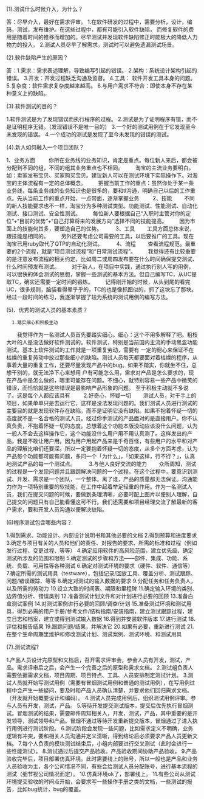    (1).测试什么时候介入，为什么？
   
   答：尽早介入，最好在需求评审。
   1.在软件研发的过程中，需要分析，设计，编码，测试，发布维护。在这些过程中，都有可能引入软件缺陷，
而修复软件的费用是随着时间的推移而增加的。尽早测试并发现软件缺陷修正时能极大的降低人力物力的投入。
   2.测试人员尽早了解需求，测试时可以避免遗漏测试场景。
   
   (2).软件缺陷产生的原因？
   
   答：1.需求：需求表述理解，导致编写引起的错误。
       2.架构：系统设计架构引起的错误。
       3.开发：开发过程缺乏沟通及监督。
       4.工具： 软件开发工具本身的问题。
       5.复杂度：软件需求复杂度越来越高。
       6.与用户需求不符合：即使本身不存在某种意义上的缺陷。
       
   (3).软件测试的目的？
   
   1.软件测试是为了发现错误而执行程序的过程。
   2.测试是为了证明程序有错，而不是证明程序无错。（发现错误不是唯一目的）
   3.一个好的测试用例在于它发现至今未发现的错误。
   4.一个成功的测试是发现了至今未发现的错误的测试。
        
   (4).新人如何融入一个项目团队？
   
   1、业务方面
　　 你所在业务线的业务知识，肯定是重点。每位新人来后，都会被分配到不同的组，不同的组其业务重点也不相同。
　　淘宝的主流业务要明白。如：卖家发布宝贝、买家购买宝贝。建议新人可以在测试环境下实际操作下。对淘宝的主体流程有一定的总体概念。
　　把握当前工作的重点：虽然你处于某一条业务线，每条业务线的业务知识也是很多的，要和tl沟通，明确自己以后的工作重点。先从当前工作的重点开始，一点带面，逐渐掌握业务
　  　2、技能
　　不同的新人技能要求也不一样，淘宝分为多种测试类型。功能测试、性能测试、自动化测试、接口测试、安全性测试。
　　每位新人要根据自己“入职时主管对你的定位”+“目前的优势”+“自己打算将来的发展方向”选择不同的技能提高。
　　因为市面上的技能何其多，要塑造自己的优势。
　  　3、工具
　　工具方面总体来说，跟技能是相同的。
　　另外还要考虑公司需要的工具，以后要推广的工具。现在淘宝已用ruby取代了QTP的自动化测试。
　　  4、流程
　　查看流程规范。最重要的2个流程，就是“项目测试流程”和“日常测试流程”。
　　我觉得还有比较重要的是注意发布流程的相关约定，比如周二或周四发布要在什么时间确保提交测试、什么时间预发布测试。
　　对于新人，在项目中实践，通过执行别人写的用例，可以很快的体会测试的思想，掌握一些测试的基本方法。但自己编写TC，从UC提取TC，确实还需要一定时间的锻炼。
　　记得刚开始的时候，从头到尾的看完UC，很多规则，脑袋看得晕乎乎的，TC的也是像抓图似的，抓了这块忘了那块。经过一段时间的练习，我逐渐掌握了较为系统的测试用例的编写方法。
  
  (5)、优秀的测试人员的基本素质？
  
      1.踏实细心和积极主动
　　我觉得作为一名测试人员首先要踏实细心。细心：这个不用多解释了吧。粗枝大叶的人是没法做好软件测试的。软件测试，特别是当前国内主流的手动黑盒功能测试。基本上软件测试的工作就是一项重复劳动，需要有  一定的耐心来保证不在枯燥的重复劳动中放过那些细小的缺陷。测试人员每天都要面对着枯燥的程序，从事着大量的重复工作，还要尽量发现产品中的bug。如果不踏实，你就坐不住，总想干别的，就无法净下心来想用    户有可能怎么用，需求对产品是怎么要求的，现在产品中是怎么做的，哪里可能存在问题。不细心，就特别容易一些产品中微笑的错误，而恰恰就是这些错误是最影响产品形象的问题。
至于积极主动就不多说了。这是每个人都应该具有
　　  2.好奇心，怀疑一切
　　测试人员，对于手上的项目，如果单单只是去运行它，这样是没法发现问题的。我们测试人员进行测试的主要目的就是发现软件存在缺陷，而不是证明它没有缺陷。如果不抱着怀疑一切的态度就不是一名合格的测试人员。经过你手测试的产品面对的是直接用户。你不认真负责，不抱着怀疑一切的态度。总想着这个功能本版没动应该没什么问题，认为一般人不会去这样操作它，这个功能没什么用户用不用认真测了。这样发出的产品，我是不敢让用户用。因为用户用起产品来是千奇百怪，有些用户的水平和对产品的理解比咱们还要深。所以一定要抱着怀疑一切的态度，从多个方面考虑，认为产品每个功能都可能有问题，多问一个「为什么」，「如果这样，行不行？」，认真地测试产品的每一个测试点。
　  　3.与他人良好交流的能力
　　众所周知，测试的过程是一个发现问题并且跟踪解决问题的一个过程，在这个过程中，要意识到测试、开发、需求是一个团队，一个整体。离了谁，产品的质量都无法保证。沟通能力作为一项特别重要的软技能，在工作中起着举足轻重的作用。作为一名测试人员，我们在提交问题的时候，要做到条理清晰，必要时配上图片以便别人理解，自己提交的问题只有自己能看懂这可不行。我们还需要和项目经理交流了解最新的客户需求，要和开发人员沟通以便解决缺陷。
  
  (6)程序测试包含哪些内容？ 
   
   1.得到需求、功能设计、内部设计说明书和其他必要的文档 
     2.得到预算和进度要求 
     3.确定与项目有关的人员和他们的责任、对报告的要求、所需的标准和过程（例如发行过程、变更过程、等等） 
     4.确定应用软件的高风险范围，建立优先级、确定测试所涉及的范围和限制 
     5.确定测试的步骤和方法——部件、集成、功能、系统、负载、可用性等各种测试
     6.确定对测试环境的要求（硬件、软件、通信等）
     7.确定所需的测试用具（testware），包括记录/回放工具、覆盖分析、测试跟踪、问题/错误跟踪、等等
     8.确定对测试的输入数据的要求
     9.分配任务和任务负责人，以及所需的劳动力 
     10.设立大致的时间表、期限和里程碑 
     11.确定输入环境的类别、边界值分析、错误类别 
     12.准备测试计划文件和对计划进行必要的回顾 
     13.准备白盒测试案例
     14.对测试案例进行必要的回顾/调查/计划
     15.准备测试环境和测试用具，得到必需的用户手册/参考文件/结构指南/安装指南，建立测试跟踪过程，建立日志和档案，建立或得到测试输入数据
     16.得到并安装软件版本
     17.进行测试
     18.评估和报告结果
     19.跟踪问题/结果，并解决它
     20.如果有必要，重新进行测试
     21.在整个生命周期里维护和修改测试计划、测试案例、测试环境、和测试用具
     
  (7).测试流程?
  
   1.产品人员设计完原型和文档后，召开需求评审会，参会人员有开发，测试，产品。需求评审后之后，会产生一个完善之后的原型和需求文档。
     2.测试组负责人需要依据需求文档，项目周期、项目特点、工具、人员安排制定测试计划。
     3.测试人员就开始写测试用例（需要有冒烟测试用例和普通的测试用例），在写用例过程中会产生一些疑问，要及时和产品人员确认清楚，并要求他们回归需求文档。（开发就开始概要设计和编码）。
     4.测试人员完成用例后，组织测试用例评审。参与人员有开发，测试，产品。
     5.等待开发提交测试版本，提交后优先执行冒烟测试。冒烟测试的结果，需要邮件周知相关人，开发，测试，产品，其中重要的是开发领导，测试领导和产品。冒烟不通过等待开发重新提交版本，冒烟通过了进入执        行用例进行测试阶段。
     6.测试阶段会发现一些问题，比如需求定义不明确，业务逻辑有冲突，要和相关人员沟通并定义清晰，得到结论后必须要求产品人员更新文档。
     7.每个人负责的模块测试结束后，小组内部要进行交叉测试（此时会进行一些性能测试）。
     8.测试通过后提交产品验收。产品验收期间协助产品验收。
     9.产品验收完毕后，项目部署仿真环境。此时需要线上的账号，所以一般也是产品和业务人员验收为主，各个公司情况不同，有些会给测试人员分配账号，进行基本流程的测试（细节视公司情况而定）。
     10.仿真环境ok了，部署线上。
     11.有些公司从测试环境提交验收的时间点开始，会要求写一些操作手册之类的文档，一些测试的报告，比如bug统计，bug的覆盖。
     
  
  
  
